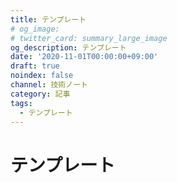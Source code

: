 ```yaml
---
title: テンプレート
# og_image:
# twitter_card: summary_large_image
og_description: テンプレート
date: '2020-11-01T00:00:00+09:00'
draft: true
noindex: false
channel: 技術ノート
category: 記事
tags:
  - テンプレート
---
```


# テンプレート
